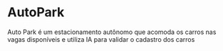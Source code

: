 # AutoPark
Auto Park é um estacionamento autônomo que acomoda os carros nas vagas disponíveis e utiliza IA para validar o cadastro dos carros
